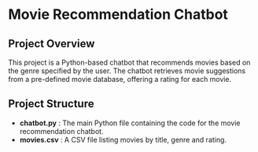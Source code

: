 # Movie Recommendation Chatbot

## Project Overview
This project is a Python-based chatbot that recommends movies based on the genre specified by the user. The chatbot retrieves movie suggestions from a pre-defined movie database, offering a rating for each movie.

## Project Structure

- **chatbot.py** : The main Python file containing the code for the movie recommendation chatbot.
- **movies.csv** : A CSV file listing movies by title, genre and rating.
